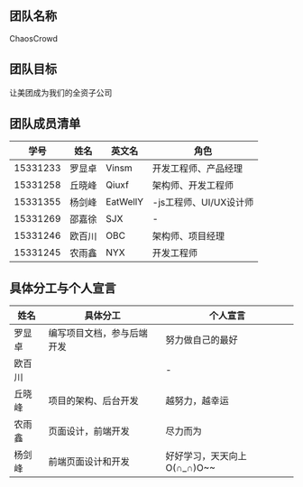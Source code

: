 ## 团队名称
ChaosCrowd

## 团队目标
让美团成为我们的全资子公司

## 团队成员清单
学号|姓名|英文名|角色
-|-|-|-
15331233|罗显卓|Vinsm|开发工程师、产品经理
15331258|丘晓峰|Qiuxf|架构师、开发工程师
15331355|杨剑峰|EatWellY|-js工程师、UI/UX设计师
15331269|邵嘉徐|SJX|-
15331246|欧百川|OBC|架构师、项目经理|
15331245|农雨鑫|NYX|开发工程师
## 具体分工与个人宣言
姓名|具体分工|个人宣言
-|-|-
罗显卓|编写项目文档，参与后端开发|努力做自己的最好
欧百川||-
丘晓峰|项目的架构、后台开发|越努力，越幸运
农雨鑫|页面设计，前端开发|尽力而为
杨剑峰|前端页面设计和开发|好好学习，天天向上O(∩_∩)O~~
